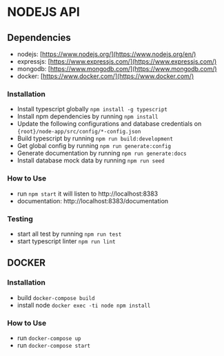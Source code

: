 # NODEJS API

## Dependencies

- nodejs: [https://www.nodejs.org/](https://www.nodejs.org/en/)
- expressjs: [https://www.expressjs.com/](https://www.expressjs.com/)
- mongodb: [https://www.mongodb.com/](https://www.mongodb.com/)
- docker: [https://www.docker.com/](https://www.docker.com/)

### Installation

- Install typescript globally `npm install -g typescript`
- Install npm dependencies by running `npm install`
- Update the following configurations and database credentials on `{root}/node-app/src/config/*-config.json`
- Build typescript by running `npm run build:development`
- Get global config by running `npm run generate:config`
- Generate documentation by running `npm run generate:docs`
- Install database mock data by running `npm run seed`

### How to Use

- run `npm start` it will listen to http://localhost:8383
- documentation: http://localhost:8383/documentation

### Testing

- start all test by running `npm run test`
- start typescript linter `npm run lint`

## DOCKER

### Installation

- build `docker-compose build`
- install node `docker exec -ti node npm install`

### How to Use

- run `docker-compose up`
- run `docker-compose start`
